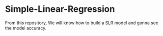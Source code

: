 # Simple-Linear-Regression
From this repository, We will know how to build a SLR model and gonna see the model accuracy.
